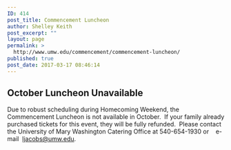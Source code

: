 ```yaml
---
ID: 414
post_title: Commencement Luncheon
author: Shelley Keith
post_excerpt: ""
layout: page
permalink: >
  http://www.umw.edu/commencement/commencement-luncheon/
published: true
post_date: 2017-03-17 08:46:14
---
```

<h2>October Luncheon Unavailable</h2>
Due to robust scheduling during Homecoming Weekend, the Commencement Luncheon is not available in October.  If your family already purchased tickets for this event, they will be fully refunded.  Please contact the University of Mary Washington Catering Office at 540-654-1930 or    e-mail  <a href="mailto:ljacobs@umw.edu">ljacobs@umw.edu</a>.

&nbsp;